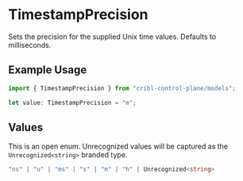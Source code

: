 # TimestampPrecision

Sets the precision for the supplied Unix time values. Defaults to milliseconds.

## Example Usage

```typescript
import { TimestampPrecision } from "cribl-control-plane/models";

let value: TimestampPrecision = "m";
```

## Values

This is an open enum. Unrecognized values will be captured as the `Unrecognized<string>` branded type.

```typescript
"ns" | "u" | "ms" | "s" | "m" | "h" | Unrecognized<string>
```